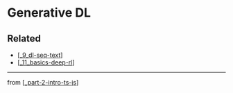 # Generative DL

## Related
- [[_9_dl-seq-text]]
- [[_11_basics-deep-rl]]
---
from [[_part-2-intro-ts-js]]

[//begin]: # "Autogenerated link references for markdown compatibility"
[_9_dl-seq-text]: ../9_dl-seq-text/_9_dl-seq-text.md "DL for Seq Text"
[_11_basics-deep-rl]: ../11_basic-deep-rl/_11_basics-deep-rl.md "Basics Reinforcement Learning"
[_part-2-intro-ts-js]: ../../Part-2-Intro-TS-JS/_part-2-intro-ts-js.md "Part 2 Intro TS JS"
[//end]: # "Autogenerated link references"
